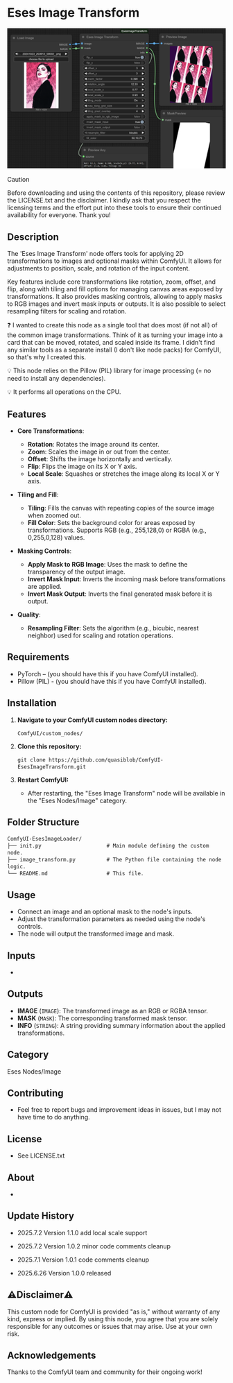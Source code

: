 # Eses Image Transform

![Eses Image Transform Node Screenshot](docs/image_transform.png)


> [!CAUTION]
> Before downloading and using the contents of this repository, please review the LICENSE.txt and the disclaimer.
> I kindly ask that you respect the licensing terms and the effort put into these tools to ensure their 
> continued availability for everyone. Thank you!


## Description

The 'Eses Image Transform' node offers tools for applying 2D transformations to images and optional masks within ComfyUI. It allows for adjustments to position, scale, and rotation of the input content.

Key features include core transformations like rotation, zoom, offset, and flip, along with tiling and fill options for managing canvas areas exposed by transformations. It also provides masking controls, allowing to apply masks to RGB images and invert mask inputs or outputs. It is also possible to select resampling filters for scaling and rotation.

❓ I wanted to create this node as a single tool that does most (if not all) of the common image transformations. Think of it as turning your image into a card that can be moved, rotated, and scaled inside its frame. I didn't find any similar tools as a separate install (I don't like node packs) for ComfyUI, so that's why I created this.

💡 This node relies on the Pillow (PIL) library for image processing (= no need to install any dependencies).

💡 It performs all operations on the CPU.


## Features

* **Core Transformations**:
    * **Rotation**: Rotates the image around its center.
    * **Zoom**: Scales the image in or out from the center.
    * **Offset**: Shifts the image horizontally and vertically.
    * **Flip**: Flips the image on its X or Y axis.
    * **Local Scale**: Squashes or stretches the image along its local X or Y axis.

* **Tiling and Fill**:
    * **Tiling**: Fills the canvas with repeating copies of the source image when zoomed out.
    * **Fill Color**: Sets the background color for areas exposed by transformations. Supports RGB (e.g., 255,128,0) or RGBA (e.g., 0,255,0,128) values.

* **Masking Controls**:
    * **Apply Mask to RGB Image**: Uses the mask to define the transparency of the output image.
    * **Invert Mask Input**: Inverts the incoming mask before transformations are applied.
    * **Invert Mask Output**: Inverts the final generated mask before it is output.

* **Quality**:
    * **Resampling Filter**: Sets the algorithm (e.g., bicubic, nearest neighbor) used for scaling and rotation operations.


## Requirements

* PyTorch – (you should have this if you have ComfyUI installed).
* Pillow (PIL) - (you should have this if you have ComfyUI installed).


## Installation

1.  **Navigate to your ComfyUI custom nodes directory:**
    ```
    ComfyUI/custom_nodes/
    ```

2.  **Clone this repository:**
    ```
    git clone https://github.com/quasiblob/ComfyUI-EsesImageTransform.git
    ```

3.  **Restart ComfyUI:**
    * After restarting, the "Eses Image Transform" node will be available in the "Eses Nodes/Image" category.


## Folder Structure
```
ComfyUI-EsesImageLoader/
├── init.py                     # Main module defining the custom node.
├── image_transform.py          # The Python file containing the node logic.
└── README.md                   # This file.
```


## Usage

* Connect an image and an optional mask to the node's inputs. 
* Adjust the transformation parameters as needed using the node's controls. 
* The node will output the transformed image and mask.


## Inputs

*


## Outputs

* **IMAGE** (`IMAGE`): The transformed image as an RGB or RGBA tensor.
* **MASK** (`MASK`): The corresponding transformed mask tensor.
* **INFO** (`STRING`): A string providing summary information about the applied transformations.


## Category

Eses Nodes/Image


## Contributing

* Feel free to report bugs and improvement ideas in issues, but I may not have time to do anything.


## License

* See LICENSE.txt


## About

-


## Update History

* 2025.7.2 Version 1.1.0 add local scale support

* 2025.7.2 Version 1.0.2 minor code comments cleanup

* 2025.7.1 Version 1.0.1 code comments cleanup

* 2025.6.26 Version 1.0.0 released


## ⚠️Disclaimer⚠️

This custom node for ComfyUI is provided "as is," without warranty of any kind, express or implied. By using this node, you agree that you are solely responsible for any outcomes or issues that may arise. Use at your own risk.


## Acknowledgements

Thanks to the ComfyUI team and community for their ongoing work!
